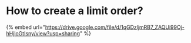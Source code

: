 # How to create a limit order?

{% embed url="https://drive.google.com/file/d/1qGDzljmRB7_ZAQUi99Oj-hHjloGtIsny/view?usp=sharing" %}

